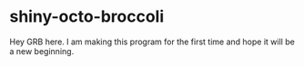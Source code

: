 # shiny-octo-broccoli
Hey GRB here.
I am making this program for the first time and hope it will be a new beginning.
